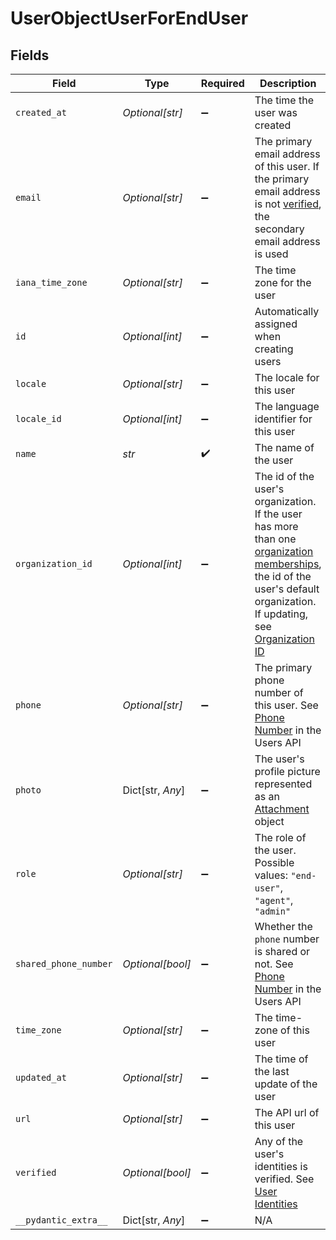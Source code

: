 # UserObjectUserForEndUser


## Fields

| Field                                                                                                                                                                                                                                                                                               | Type                                                                                                                                                                                                                                                                                                | Required                                                                                                                                                                                                                                                                                            | Description                                                                                                                                                                                                                                                                                         |
| --------------------------------------------------------------------------------------------------------------------------------------------------------------------------------------------------------------------------------------------------------------------------------------------------- | --------------------------------------------------------------------------------------------------------------------------------------------------------------------------------------------------------------------------------------------------------------------------------------------------- | --------------------------------------------------------------------------------------------------------------------------------------------------------------------------------------------------------------------------------------------------------------------------------------------------- | --------------------------------------------------------------------------------------------------------------------------------------------------------------------------------------------------------------------------------------------------------------------------------------------------- |
| `created_at`                                                                                                                                                                                                                                                                                        | *Optional[str]*                                                                                                                                                                                                                                                                                     | :heavy_minus_sign:                                                                                                                                                                                                                                                                                  | The time the user was created                                                                                                                                                                                                                                                                       |
| `email`                                                                                                                                                                                                                                                                                             | *Optional[str]*                                                                                                                                                                                                                                                                                     | :heavy_minus_sign:                                                                                                                                                                                                                                                                                  | The primary email address of this user. If the primary email address is not [verified](https://support.zendesk.com/hc/en-us/articles/4408886752410), the secondary email address is used                                                                                                            |
| `iana_time_zone`                                                                                                                                                                                                                                                                                    | *Optional[str]*                                                                                                                                                                                                                                                                                     | :heavy_minus_sign:                                                                                                                                                                                                                                                                                  | The time zone for the user                                                                                                                                                                                                                                                                          |
| `id`                                                                                                                                                                                                                                                                                                | *Optional[int]*                                                                                                                                                                                                                                                                                     | :heavy_minus_sign:                                                                                                                                                                                                                                                                                  | Automatically assigned when creating users                                                                                                                                                                                                                                                          |
| `locale`                                                                                                                                                                                                                                                                                            | *Optional[str]*                                                                                                                                                                                                                                                                                     | :heavy_minus_sign:                                                                                                                                                                                                                                                                                  | The locale for this user                                                                                                                                                                                                                                                                            |
| `locale_id`                                                                                                                                                                                                                                                                                         | *Optional[int]*                                                                                                                                                                                                                                                                                     | :heavy_minus_sign:                                                                                                                                                                                                                                                                                  | The language identifier for this user                                                                                                                                                                                                                                                               |
| `name`                                                                                                                                                                                                                                                                                              | *str*                                                                                                                                                                                                                                                                                               | :heavy_check_mark:                                                                                                                                                                                                                                                                                  | The name of the user                                                                                                                                                                                                                                                                                |
| `organization_id`                                                                                                                                                                                                                                                                                   | *Optional[int]*                                                                                                                                                                                                                                                                                     | :heavy_minus_sign:                                                                                                                                                                                                                                                                                  | The id of the user's organization. If the user has more than one [organization memberships](/api-reference/ticketing/organizations/organization_memberships/), the id of the user's default organization. If updating, see [Organization ID](/api-reference/ticketing/users/users/#organization-id) |
| `phone`                                                                                                                                                                                                                                                                                             | *Optional[str]*                                                                                                                                                                                                                                                                                     | :heavy_minus_sign:                                                                                                                                                                                                                                                                                  | The primary phone number of this user. See [Phone Number](/api-reference/ticketing/users/users/#phone-number) in the Users API                                                                                                                                                                      |
| `photo`                                                                                                                                                                                                                                                                                             | Dict[str, *Any*]                                                                                                                                                                                                                                                                                    | :heavy_minus_sign:                                                                                                                                                                                                                                                                                  | The user's profile picture represented as an [Attachment](/api-reference/ticketing/tickets/ticket-attachments/) object                                                                                                                                                                              |
| `role`                                                                                                                                                                                                                                                                                              | *Optional[str]*                                                                                                                                                                                                                                                                                     | :heavy_minus_sign:                                                                                                                                                                                                                                                                                  | The role of the user. Possible values: `"end-user"`, `"agent"`, `"admin"`                                                                                                                                                                                                                           |
| `shared_phone_number`                                                                                                                                                                                                                                                                               | *Optional[bool]*                                                                                                                                                                                                                                                                                    | :heavy_minus_sign:                                                                                                                                                                                                                                                                                  | Whether the `phone` number is shared or not. See [Phone Number](/api-reference/ticketing/users/users/#phone-number) in the Users API                                                                                                                                                                |
| `time_zone`                                                                                                                                                                                                                                                                                         | *Optional[str]*                                                                                                                                                                                                                                                                                     | :heavy_minus_sign:                                                                                                                                                                                                                                                                                  | The time-zone of this user                                                                                                                                                                                                                                                                          |
| `updated_at`                                                                                                                                                                                                                                                                                        | *Optional[str]*                                                                                                                                                                                                                                                                                     | :heavy_minus_sign:                                                                                                                                                                                                                                                                                  | The time of the last update of the user                                                                                                                                                                                                                                                             |
| `url`                                                                                                                                                                                                                                                                                               | *Optional[str]*                                                                                                                                                                                                                                                                                     | :heavy_minus_sign:                                                                                                                                                                                                                                                                                  | The API url of this user                                                                                                                                                                                                                                                                            |
| `verified`                                                                                                                                                                                                                                                                                          | *Optional[bool]*                                                                                                                                                                                                                                                                                    | :heavy_minus_sign:                                                                                                                                                                                                                                                                                  | Any of the user's identities is verified. See [User Identities](/api-reference/ticketing/users/user_identities)                                                                                                                                                                                     |
| `__pydantic_extra__`                                                                                                                                                                                                                                                                                | Dict[str, *Any*]                                                                                                                                                                                                                                                                                    | :heavy_minus_sign:                                                                                                                                                                                                                                                                                  | N/A                                                                                                                                                                                                                                                                                                 |